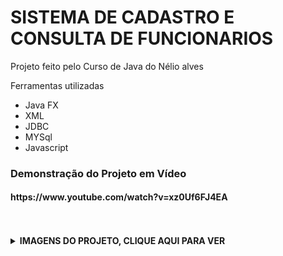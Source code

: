 # SISTEMA DE CADASTRO E CONSULTA DE FUNCIONARIOS
<p> Projeto feito pelo Curso de Java do Nélio alves </p>
 <p>Ferramentas utilizadas</p>
        <ul>
            <li>Java FX</li>
           <li>XML</li>
           <li>JDBC</li>
  <li> MYSql</li>
  <li>Javascript</li>
        </ul>
<h3> Demonstração do Projeto em Vídeo </h3>
<h4>https://www.youtube.com/watch?v=xz0Uf6FJ4EA</h4>

  <br>
        <br>
<details>
    <br>
    <summary><b>IMAGENS DO PROJETO, CLIQUE AQUI PARA VER </b></summary>
  
<h2> Projeto </h2>
  
![img1](https://user-images.githubusercontent.com/84048306/120104113-4f1c3280-c129-11eb-8751-c2ad6d0d627e.png)

  <h2>Tela Princípal </h2>

![img3](https://user-images.githubusercontent.com/84048306/120104128-5fcca880-c129-11eb-9c40-4957802c7cd6.png)

<h2> Tela do Vendedor </h2>
  
![img4](https://user-images.githubusercontent.com/84048306/120104186-9e626300-c129-11eb-9386-3f49f2d5c9b5.png)
![img5](https://user-images.githubusercontent.com/84048306/120104192-a1f5ea00-c129-11eb-87ee-6195ae92c352.png)
![img7](https://user-images.githubusercontent.com/84048306/120104198-a6220780-c129-11eb-8d0b-8e05ee25d35d.png)
![img8](https://user-images.githubusercontent.com/84048306/120104201-aa4e2500-c129-11eb-9df7-062853268100.png)
![img9](https://user-images.githubusercontent.com/84048306/120104206-ade1ac00-c129-11eb-8b6d-7f0e35b7c755.png)

<h2> Tela do Departamento </h2>
  
![imgdepartm](https://user-images.githubusercontent.com/84048306/120104411-b71f4880-c12a-11eb-98e7-9fe10fccda6f.png)
![imgdepartm2](https://user-images.githubusercontent.com/84048306/120104414-b8e90c00-c12a-11eb-8371-b035d297aab6.png)
![department3](https://user-images.githubusercontent.com/84048306/120104425-bc7c9300-c12a-11eb-8b8a-9d17c0fe9e9e.png)



<h2> Sobre </h2>
  
![img10](https://user-images.githubusercontent.com/84048306/120104214-b639e700-c129-11eb-94e2-8e6eaaf64dac.png)

  </details>
